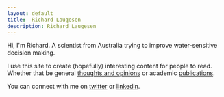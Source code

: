 ```yaml
---
layout: default
title:  Richard Laugesen
description: Richard Laugesen
---
```


Hi, I'm Richard. A scientist from Australia trying to improve water-sensitive decision making.

I use this site to create (hopefully) interesting content for people to read. Whether that be general [thoughts and opinions](/writing) or academic [publications](/publications).

You can connect with me on [twitter](https://twitter.com/richardlaugesen) or [linkedin](https://www.linkedin.com/in/richardlaugesen/).

